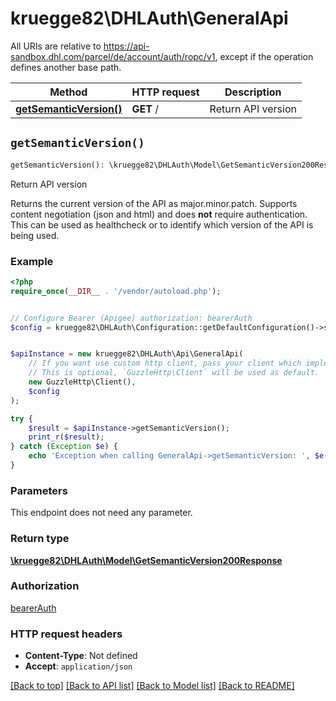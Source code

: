 # kruegge82\DHLAuth\GeneralApi

All URIs are relative to https://api-sandbox.dhl.com/parcel/de/account/auth/ropc/v1, except if the operation defines another base path.

| Method | HTTP request | Description |
| ------------- | ------------- | ------------- |
| [**getSemanticVersion()**](GeneralApi.md#getSemanticVersion) | **GET** / | Return API version |


## `getSemanticVersion()`

```php
getSemanticVersion(): \kruegge82\DHLAuth\Model\GetSemanticVersion200Response
```

Return API version

Returns the current version of the API as major.minor.patch. Supports content negotiation (json and html) and does __not__ require authentication. This can be used as healthcheck or to identify which version of the API is being used.

### Example

```php
<?php
require_once(__DIR__ . '/vendor/autoload.php');


// Configure Bearer (Apigee) authorization: bearerAuth
$config = kruegge82\DHLAuth\Configuration::getDefaultConfiguration()->setAccessToken('YOUR_ACCESS_TOKEN');


$apiInstance = new kruegge82\DHLAuth\Api\GeneralApi(
    // If you want use custom http client, pass your client which implements `GuzzleHttp\ClientInterface`.
    // This is optional, `GuzzleHttp\Client` will be used as default.
    new GuzzleHttp\Client(),
    $config
);

try {
    $result = $apiInstance->getSemanticVersion();
    print_r($result);
} catch (Exception $e) {
    echo 'Exception when calling GeneralApi->getSemanticVersion: ', $e->getMessage(), PHP_EOL;
}
```

### Parameters

This endpoint does not need any parameter.

### Return type

[**\kruegge82\DHLAuth\Model\GetSemanticVersion200Response**](../Model/GetSemanticVersion200Response.md)

### Authorization

[bearerAuth](../../README.md#bearerAuth)

### HTTP request headers

- **Content-Type**: Not defined
- **Accept**: `application/json`

[[Back to top]](#) [[Back to API list]](../../README.md#endpoints)
[[Back to Model list]](../../README.md#models)
[[Back to README]](../../README.md)
